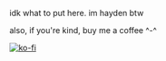 idk what to put here. im hayden btw

also, if you're kind, buy me a coffee ^-^

[![ko-fi](https://ko-fi.com/img/githubbutton_sm.svg)](https://ko-fi.com/J3J1BNBXS)
